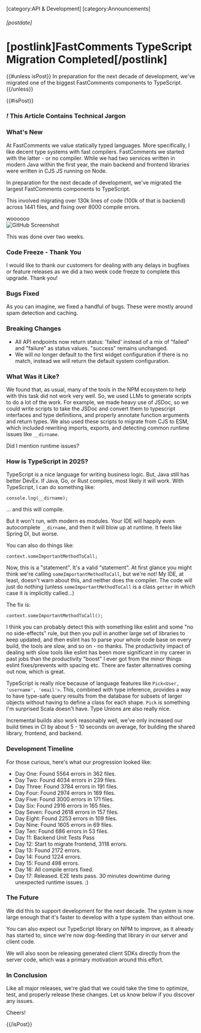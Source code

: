[category:API & Development]
[category:Announcements]

###### [postdate]
# [postlink]FastComments TypeScript Migration Completed[/postlink]

{{#unless isPost}}
In preparation for the next decade of development, we've migrated one of the biggest FastComments components to TypeScript.
{{/unless}}

{{#isPost}}

### <i class="circle">!</i> This Article Contains Technical Jargon

### What's New

At FastComments we value statically typed languages. More specifically, I like decent type systems with fast compilers. FastComments we started with the latter - or
no compiler. While we had two services written in modern Java within the first year, the main backend and frontend libraries were written in CJS JS running on Node.

In preparation for the next decade of development, we've migrated the largest FastComments components to TypeScript.

This involved migrating over 130k lines of code (100k of that is backend) across 1441 files, and fixing over 8000 compile errors.

<div class="text-center">
    <div class="sm">woooooo</div>
    <img src="images/ts-migration.png" alt="GitHub Screenshot" title="GitHub Screenshot" />
</div>

This was done over two weeks.

### Code Freeze - Thank You

I would like to thank our customers for dealing with any delays in bugfixes or feature releases as we did a two week code
freeze to complete this upgrade. Thank you!

### Bugs Fixed

As you can imagine, we fixed a handful of bugs. These were mostly around spam detection and caching. 

### Breaking Changes

- All API endpoints now return status: 'failed' instead of a mix of "failed" and "failure" as status values. "success" remains unchanged.
- We will no longer default to the first widget configuration if there is no match, instead we will return the default system configuration.

### What Was it Like?

We found that, as usual, many of the tools in the NPM ecosystem to help with this task did not work very well. So, we used LLMs to generate
scripts to do a lot of the work. For example, we made heavy use of JSDoc, so we could write scripts to take the JSDoc and convert them to typescript interfaces
and type definitions, and properly annotate function arguments and return types. We also used these scripts to migrate from CJS to ESM, which included rewriting
imports, exports, and detecting common runtime issues like `__dirname`.

Did I mention runtime issues?

### How is TypeScript in 2025?

TypeScript is a nice language for writing business logic. But, Java still has better DevEx. If Java, Go, or Rust compiles, most likely it will work. With TypeScript,
I can do something like:

    console.log(__dirname);

... and this will compile.

But it won't run, with modern es modules. Your IDE will happily even autocomplete `__dirname`, and then it will blow up at runtime. It feels like Spring DI, but worse.

You can also do things like:

    context.someImportantMethodToCall;

Now, this is a "statement". It's a valid "statement". At first glance you might think we're calling `someImportantMethodToCall`, but we're not! My IDE, at least, doesn't
warn about this, and neither does the compiler. The code will just do nothing (unless `someImportantMethodToCall` is a class `getter` in which case it is implicitly called...)

The fix is:

    context.someImportantMethodToCall();

I think you can probably detect this with something like eslint and some "no no side-effects" rule, but then you pull in another large set of libraries to keep updated, and
then eslint has to parse your whole code base on every build, the tools are slow, and so on - no thanks. The productivity impact of dealing with slow tools like eslint has been
more significant in my career in past jobs than the productivity "boost" I ever got from the minor things eslint fixes/prevents with spacing etc. There are faster alternatives
coming out now, which is great.

TypeScript is really nice because of language features like `Pick<User, 'username', 'email'>`. This, combined with type inference, provides a way to have type-safe query results from the database for subsets
of larger objects without having to define a class for each shape. `Pick` is something I'm surprised Scala doesn't have. Type Unions are also really nice.

Incremental builds also work reasonably well, we've only increased our build times in CI by about 5 - 10 seconds on average, for building the shared library, frontend, and backend.

### Development Timeline

For those curious, here's what our progression looked like:

- Day One: Found 5564 errors in 362 files.
- Day Two: Found 4034 errors in 239 files.
- Day Three: Found 3784 errors in 191 files.
- Day Four: Found 2974 errors in 169 files.
- Day Five: Found 3000 errors in 171 files.
- Day Six: Found 2916 errors in 165 files.
- Day Seven: Found 2618 errors in 157 files.
- Day Eight: Found 2253 errors in 109 files.
- Day Nine: Found 1605 errors in 69 files.
- Day Ten: Found 686 errors in 53 files.
- Day 11: Backend Unit Tests Pass
- Day 12: Start to migrate frontend, 3118 errors.
- Day 13: Found 2172 errors.
- Day 14: Found 1224 errors.
- Day 15: Found 498 errors.
- Day 16: All compile errors fixed.
- Day 17: Released. E2E tests pass. 30 minutes downtime during unexpected runtime issues. :)

### The Future

We did this to support development for the next decade. The system is now large enough that it's faster to develop with a type system than without one.

You can also expect our TypeScript library on NPM to improve, as it already has started to, since we're now dog-feeding that library in our server and client code.

We will also soon be releasing generated client SDKs directly from the server code, which was a primary motivation around this effort.

### In Conclusion

Like all major releases, we're glad that we could take the time to optimize, test, and properly release these changes. Let us know
below if you discover any issues.

Cheers!

{{/isPost}}
